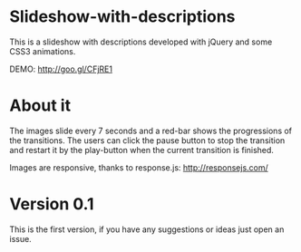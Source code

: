 Slideshow-with-descriptions
===========================

This is a slideshow with descriptions developed with jQuery and some CSS3 animations.

DEMO: http://goo.gl/CFjRE1

About it
===========================

The images slide every 7 seconds and a red-bar shows the progressions of the transitions.
The users can click the pause button to stop the transition and restart it by the play-button when the current transition is finished.

Images are responsive, thanks to response.js: http://responsejs.com/

Version 0.1
===========================
This is the first version, if you have any suggestions or ideas just open an issue.
